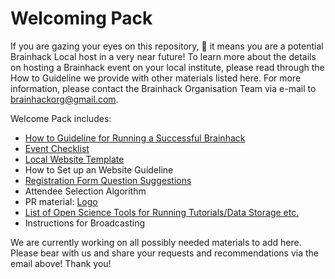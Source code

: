 # Welcoming Pack

If you are gazing your eyes on this repository, :eyes: it means you are a potential Brainhack Local host in a very near future!
To learn more about the details on hosting a Brainhack event on your local institute, please read through the How to Guideline we provide with other materials listed here. For more information, please contact the Brainhack Organisation Team via e-mail to brainhackorg@gmail.com. 

Welcome Pack includes:
* [How to Guideline for Running a Successful Brainhack](https://docs.google.com/document/d/1yUnRBrH0vcl3Kap7VUdazRvImUVebeWT_4Zp5QAqDZY/edit?usp=sharing)
* [Event Checklist](https://docs.google.com/spreadsheets/d/1Oo86o-59AaLyH5INGWRrGciNlBHgJ9HB_Ssrd2P7n40/edit?usp=sharing)
* [Local Website Template](https://github.com/brainhackorg/local_brainhack)
* How to Set up an Website Guideline
* [Registration Form Question Suggestions](https://docs.google.com/document/d/13Sd9AIPLR_Ug0ZY08gtcimlQXZ3wRHYrIVGp7fcUzGw/edit?usp=sharing)
* Attendee Selection Algorithm
* PR material: [Logo](https://drive.google.com/drive/folders/1nQmkGg5LfYBT3ngeOv7mZnd36QpDm1_E?usp=sharing)
* [List of Open Science Tools for Running Tutorials/Data Storage etc.](https://github.com/Remi-Gau/hitchhackers_guide_brain) 
* Instructions for Broadcasting


We are currently working on all possibly needed materials to add here. Please bear with us and share your requests and recommendations via the email above! Thank you!
